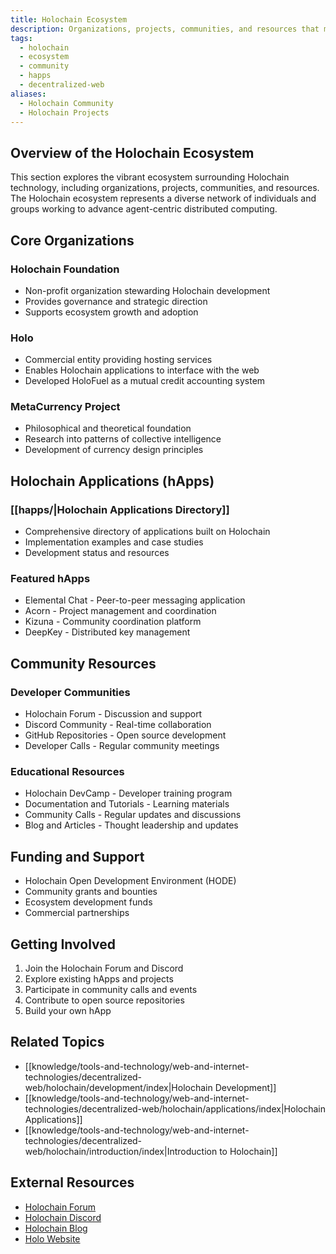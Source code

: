 ```yaml
---
title: Holochain Ecosystem
description: Organizations, projects, communities, and resources that make up the Holochain ecosystem
tags:
  - holochain
  - ecosystem
  - community
  - happs
  - decentralized-web
aliases:
  - Holochain Community
  - Holochain Projects
---
```


## Overview of the Holochain Ecosystem

This section explores the vibrant ecosystem surrounding Holochain technology, including organizations, projects, communities, and resources. The Holochain ecosystem represents a diverse network of individuals and groups working to advance agent-centric distributed computing.

## Core Organizations

### Holochain Foundation

- Non-profit organization stewarding Holochain development
- Provides governance and strategic direction
- Supports ecosystem growth and adoption

### Holo

- Commercial entity providing hosting services
- Enables Holochain applications to interface with the web
- Developed HoloFuel as a mutual credit accounting system

### MetaCurrency Project

- Philosophical and theoretical foundation
- Research into patterns of collective intelligence
- Development of currency design principles

## Holochain Applications (hApps)

### [[happs/|Holochain Applications Directory]]

- Comprehensive directory of applications built on Holochain
- Implementation examples and case studies
- Development status and resources

### Featured hApps

- Elemental Chat - Peer-to-peer messaging application
- Acorn - Project management and coordination
- Kizuna - Community coordination platform
- DeepKey - Distributed key management

## Community Resources

### Developer Communities

- Holochain Forum - Discussion and support
- Discord Community - Real-time collaboration
- GitHub Repositories - Open source development
- Developer Calls - Regular community meetings

### Educational Resources

- Holochain DevCamp - Developer training program
- Documentation and Tutorials - Learning materials
- Community Calls - Regular updates and discussions
- Blog and Articles - Thought leadership and updates

## Funding and Support

- Holochain Open Development Environment (HODE)
- Community grants and bounties
- Ecosystem development funds
- Commercial partnerships

## Getting Involved

1. Join the Holochain Forum and Discord
2. Explore existing hApps and projects
3. Participate in community calls and events
4. Contribute to open source repositories
5. Build your own hApp

## Related Topics

- [[knowledge/tools-and-technology/web-and-internet-technologies/decentralized-web/holochain/development/index|Holochain Development]]
- [[knowledge/tools-and-technology/web-and-internet-technologies/decentralized-web/holochain/applications/index|Holochain Applications]]
- [[knowledge/tools-and-technology/web-and-internet-technologies/decentralized-web/holochain/introduction/index|Introduction to Holochain]]

## External Resources

- [Holochain Forum](https://forum.holochain.org/)
- [Holochain Discord](https://chat.holochain.org/)
- [Holochain Blog](https://blog.holochain.org/)
- [Holo Website](https://holo.host/) 